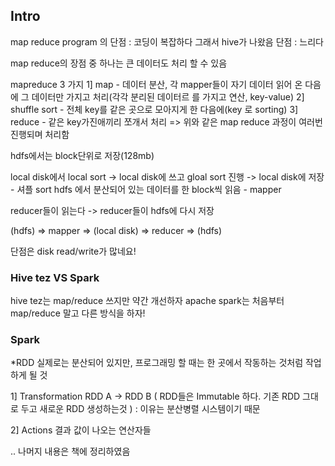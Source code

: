 ## Intro

map reduce program 의 단점 : 코딩이 복잡하다
그래서 hive가 나왔음 단점 : 느리다

map reduce의 장점 중 하나는 큰 데이터도 처리 할 수 있음

mapreduce 3 가지
1] map - 데이터 분산, 각 mapper들이 자기 데이터 읽어 온 다음에 그 데이터만 가지고 처리(각각 분리된 데이터르 를 가지고 연산, key-value)
2] shuffle sort - 전체 key를 같은 곳으로 모아지게 한 다음에(key 로 sorting)
3] reduce -  같은 key가진애끼리 쪼개서 처리
=> 위와 같은 map reduce 과정이 여러번 진행되며 처리함

hdfs에서는 block단위로 저장(128mb)

local disk에서 local sort -> local disk에 쓰고 gloal sort 진행 -> local disk에 저장 - 셔플 sort
hdfs 에서 분산되어 있는 데이터를 한 block씩 읽음 - mapper

reducer들이 읽는다 -> reducer들이 hdfs에 다시 저장


(hdfs) => mapper => (local disk) => reducer => (hdfs)

단점은 disk read/write가 많네요! 

### Hive tez VS Spark

hive tez는 map/reduce 쓰지만 약간 개선하자
apache spark는 처음부터 map/reduce 말고 다른 방식을 하자! 

### Spark

*RDD
실제로는 분산되어 있지만, 프로그래밍 할 때는 한 곳에서 작동하는 것처럼 작업 하게 될 것

1] Transformation
RDD A -> RDD B ( RDD들은 Immutable 하다. 기존 RDD 그대로 두고 새로운 RDD 생성하는것 ) : 이유는 분산병렬 시스템이기 때문

2] Actions
결과 값이 나오는 연산자들

.. 나머지 내용은 책에 정리하였음






